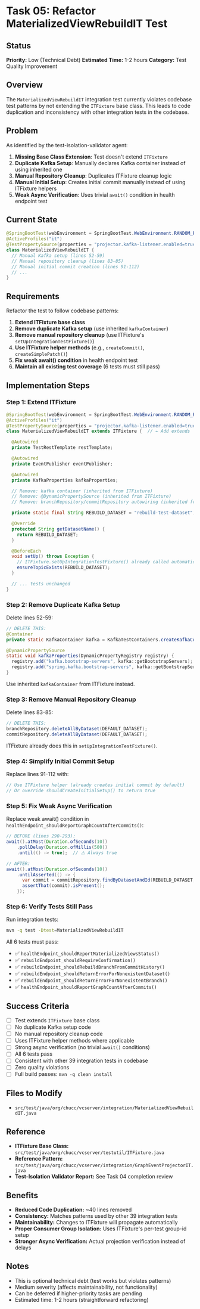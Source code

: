 # Task 05: Refactor MaterializedViewRebuildIT Test

## Status
**Priority:** Low (Technical Debt)
**Estimated Time:** 1-2 hours
**Category:** Test Quality Improvement

## Overview

The `MaterializedViewRebuildIT` integration test currently violates codebase test patterns by not extending the `ITFixture` base class. This leads to code duplication and inconsistency with other integration tests in the codebase.

## Problem

As identified by the test-isolation-validator agent:

1. **Missing Base Class Extension**: Test doesn't extend `ITFixture`
2. **Duplicate Kafka Setup**: Manually declares Kafka container instead of using inherited one
3. **Manual Repository Cleanup**: Duplicates ITFixture cleanup logic
4. **Manual Initial Setup**: Creates initial commit manually instead of using ITFixture helpers
5. **Weak Async Verification**: Uses trivial `await()` condition in health endpoint test

## Current State

```java
@SpringBootTest(webEnvironment = SpringBootTest.WebEnvironment.RANDOM_PORT)
@ActiveProfiles("it")
@TestPropertySource(properties = "projector.kafka-listener.enabled=true")
class MaterializedViewRebuildIT {
  // Manual Kafka setup (lines 52-59)
  // Manual repository cleanup (lines 83-85)
  // Manual initial commit creation (lines 91-112)
  // ...
}
```

## Requirements

Refactor the test to follow codebase patterns:

1. **Extend ITFixture base class**
2. **Remove duplicate Kafka setup** (use inherited `kafkaContainer`)
3. **Remove manual repository cleanup** (use ITFixture's `setUpIntegrationTestFixture()`)
4. **Use ITFixture helper methods** (e.g., `createCommit()`, `createSimplePatch()`)
5. **Fix weak await() condition** in health endpoint test
6. **Maintain all existing test coverage** (6 tests must still pass)

## Implementation Steps

### Step 1: Extend ITFixture

```java
@SpringBootTest(webEnvironment = SpringBootTest.WebEnvironment.RANDOM_PORT)
@ActiveProfiles("it")
@TestPropertySource(properties = "projector.kafka-listener.enabled=true")
class MaterializedViewRebuildIT extends ITFixture {  // ← Add extends

  @Autowired
  private TestRestTemplate restTemplate;

  @Autowired
  private EventPublisher eventPublisher;

  @Autowired
  private KafkaProperties kafkaProperties;

  // Remove: kafka container (inherited from ITFixture)
  // Remove: @DynamicPropertySource (inherited from ITFixture)
  // Remove: branchRepository/commitRepository autowiring (inherited from ITFixture)

  private static final String REBUILD_DATASET = "rebuild-test-dataset";

  @Override
  protected String getDatasetName() {
    return REBUILD_DATASET;
  }

  @BeforeEach
  void setUp() throws Exception {
    // ITFixture.setUpIntegrationTestFixture() already called automatically
    ensureTopicExists(REBUILD_DATASET);
  }

  // ... tests unchanged
}
```

### Step 2: Remove Duplicate Kafka Setup

Delete lines 52-59:
```java
// DELETE THIS:
@Container
private static KafkaContainer kafka = KafkaTestContainers.createKafkaContainerNoReuse();

@DynamicPropertySource
static void kafkaProperties(DynamicPropertyRegistry registry) {
  registry.add("kafka.bootstrap-servers", kafka::getBootstrapServers);
  registry.add("spring.kafka.bootstrap-servers", kafka::getBootstrapServers);
}
```

Use inherited `kafkaContainer` from ITFixture instead.

### Step 3: Remove Manual Repository Cleanup

Delete lines 83-85:
```java
// DELETE THIS:
branchRepository.deleteAllByDataset(DEFAULT_DATASET);
commitRepository.deleteAllByDataset(DEFAULT_DATASET);
```

ITFixture already does this in `setUpIntegrationTestFixture()`.

### Step 4: Simplify Initial Commit Setup

Replace lines 91-112 with:
```java
// Use ITFixture helper (already creates initial commit by default)
// Or override shouldCreateInitialSetup() to return true
```

### Step 5: Fix Weak Async Verification

Replace weak await() condition in `healthEndpoint_shouldReportGraphCountAfterCommits()`:

```java
// BEFORE (lines 290-293):
await().atMost(Duration.ofSeconds(10))
    .pollDelay(Duration.ofMillis(500))
    .until(() -> true);  // ⚠️ Always true

// AFTER:
await().atMost(Duration.ofSeconds(10))
    .untilAsserted(() -> {
      var commit = commitRepository.findByDatasetAndId(REBUILD_DATASET, commitId);
      assertThat(commit).isPresent();
    });
```

### Step 6: Verify Tests Still Pass

Run integration tests:
```bash
mvn -q test -Dtest=MaterializedViewRebuildIT
```

All 6 tests must pass:
- ✅ `healthEndpoint_shouldReportMaterializedViewsStatus()`
- ✅ `rebuildEndpoint_shouldRequireConfirmation()`
- ✅ `rebuildEndpoint_shouldRebuildBranchFromCommitHistory()`
- ✅ `rebuildEndpoint_shouldReturnErrorForNonexistentDataset()`
- ✅ `rebuildEndpoint_shouldReturnErrorForNonexistentBranch()`
- ✅ `healthEndpoint_shouldReportGraphCountAfterCommits()`

## Success Criteria

- [ ] Test extends `ITFixture` base class
- [ ] No duplicate Kafka setup code
- [ ] No manual repository cleanup code
- [ ] Uses ITFixture helper methods where applicable
- [ ] Strong async verification (no trivial `await()` conditions)
- [ ] All 6 tests pass
- [ ] Consistent with other 39 integration tests in codebase
- [ ] Zero quality violations
- [ ] Full build passes: `mvn -q clean install`

## Files to Modify

- `src/test/java/org/chucc/vcserver/integration/MaterializedViewRebuildIT.java`

## Reference

- **ITFixture Base Class:** `src/test/java/org/chucc/vcserver/testutil/ITFixture.java`
- **Reference Pattern:** `src/test/java/org/chucc/vcserver/integration/GraphEventProjectorIT.java`
- **Test-Isolation Validator Report:** See Task 04 completion review

## Benefits

- **Reduced Code Duplication:** ~40 lines removed
- **Consistency:** Matches patterns used by other 39 integration tests
- **Maintainability:** Changes to ITFixture will propagate automatically
- **Proper Consumer Group Isolation:** Uses ITFixture's per-test group-id setup
- **Stronger Async Verification:** Actual projection verification instead of delays

## Notes

- This is optional technical debt (test works but violates patterns)
- Medium severity (affects maintainability, not functionality)
- Can be deferred if higher-priority tasks are pending
- Estimated time: 1-2 hours (straightforward refactoring)
